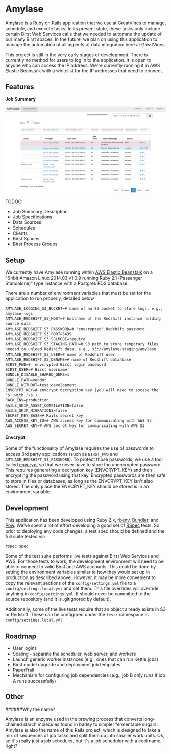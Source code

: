 # Amylase

Amylase is a Ruby on Rails application that we use at GreatVines to manage,
schedule, and execute tasks.  In its present state, these tasks only include
certain Birst Web Services calls that we needed to automate the update of our
many Birst spaces.  In the future, we plan on using this application to manage
the automation of all aspects of data integration here at GreatVines.

This project is still in the very early stages of development.  There is
currently no method for users to log in to the application.  It is open
to anyone who can access the IP address.  We're currently running it
in AWS Elastic Beanstalk with a whitelist for the IP addresses that
need to connect.

## Features

**Job Summary**

![alt text](doc/job_summary.png "Job Summary Page")

TODOC:
* Job Summary Description
* Job Specifications
* Data Sources
* Schedules
* Clients
* Birst Spaces
* Birst Process Groups




## Setup

We currently have Amylase running within [AWS Elastic Beanstalk](http://docs.aws.amazon.com/elasticbeanstalk/latest/dg/Welcome.html)
on a "64bit Amazon Linux 2014.03 v1.0.9 running Ruby 2.1 (Passenger Standalone)"
type instance with a Postgres RDS database.

There are a number of environment variables that must be set for the application
to run properly, detailed below

````
AMYLASE_LOGGING_S3_BUCKET=# name of an S3 bucket to store logs, e.g., amylase-logs
AMYLASE_REDSHIFT_S3_HOST=# hostname of the Redshift instance holding source data
AMYLASE_REDSHIFT_S3_PASSWORD=# 'envcrypted' Redshift password
AMYLASE_REDSHIFT_S3_PORT=5439
AMYLASE_REDSHIFT_S3_SSLMODE=require
AMYLASE_REDSHIFT_S3_STAGING_PATH=# S3 path to store temporary files needed to unload Redshift data, e.g., s3://amylase-staging/amylase
AMYLASE_REDSHIFT_S3_USER=# name of Redshift user
AMYLASE_REDSHIFT_S3_DBNAME=# name of Redshift dataabase
BIRST_PWD=# 'envcrypted Birst login password
BIRST_USER=# Birst username
BUNDLE_DISABLE_SHARED_GEMS=1
BUNDLE_PATH=vendor
BUNDLE_WITHOUT=test:development
ENVCRYPT_KEY=# envcrypt decryption key (you will need to escape the '$' with '\$')
RACK_ENV=production
RAILS_SKIP_ASSET_COMPILATION=false
RAILS_SKIP_MIGRATIONS=false
SECRET_KEY_BASE=# Rails secret key
AWS_ACCESS_KEY_ID=# AWS access key for communicating with AWS S3
AWS_SECRET_KEY=# AWS secret key for communicating with AWS S3
````

#### Envcrypt

Some of the functionality of Amylase requires the use of passwords to access 3rd
party applications (such as `BIRST_PWD` and `AMYLASE_REDSHIFT_S3_PASSWORD`).  To
protect those passwords, we use a tool called
[envcrypt](https://github.com/gnilrets/envcrypt) so that we never have to store
the unencrypted password.  This requires generating a decryption key
(ENVCRYPT_KEY) and then encrypting the password using that key.  Encrypted
passwords are then safe to store in files or databases, as long as the
ENVCRYPT_KEY isn't also stored.  The only place the ENVCRYPT_KEY should be
stored is in an environment variable.

## Development

This application has been developed using Ruby 2.x,
[rbenv](https://github.com/sstephenson/rbenv), [Bundler](http://bundler.io/),
and [Pow](http://pow.cx/). We've spent a lot of effort developing a good set of
[RSpec](http://relishapp.com/rspec) tests.  So prior to deploying any code
changes, a test spec should be defined and the full suite tested via

    rspec spec

Some of the test suite performs live tests against Birst Web Services and AWS.
For those tests to work, the development environment will need to be able to
connect to valid Birst and AWS accounts.  This could be done by setting the
environment variables similar to how they would set up in production as
described above.  However, it may be more convenient to copy the relevant
sections of the `config/settings.yml` file to a `config/settings.local.yml` and
set them. This file overrides will override anything in `config/settings.yml`.
It should never be committed to the source repository (and it is .gitignored by
default).

Additionally, some of the live tests require that an object already exists
in S3 or Redshift.  These can be configured under the `test:` namespace in
`config/settings.local.yml`

## Roadmap

* User logins
* Scaling - separate the scheduler, web server, and workers
* Launch generic worker instances (e.g., ones that can run Kettle jobs)
* Birst model upgrade and deployment job templates
* [PaperTrail](https://github.com/airblade/paper_trail)
* Mechanism for configuring job dependencies (e.g., job B only runs if job A runs successfully)

## Other
######Why the name?

Amylase is an enzyme used in the brewing process that converts
long-chained starch molecules found in barley to simpler
fermentable sugars.  Amylase is also the name of this
Rails project, which is designed to take a mix of sequences of job tasks
and split them up into smaller work units.  Ok, so it's really just a
job scheduler, but it's a job scheduler with a cool name, right?
